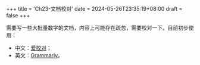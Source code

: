 +++
title = 'Ch23-文档校对'
date = 2024-05-26T23:35:19+08:00
draft = false
+++

需要写一些大批量数字的文档，内容上可能存在疏忽，需要校对一下。目前初步使用：

* 中文：[爱校对][1]；
* 英文：[Grammarly][2]。

[1]: https://www.ijiaodui.com/index.php?id=xiazai
[2]: https://www.grammarly.com/

